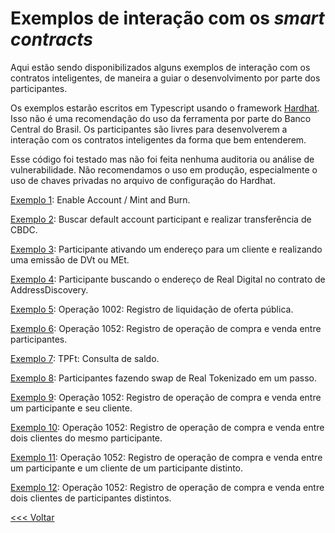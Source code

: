 # Exemplos de interação com os _smart contracts_

Aqui estão sendo disponibilizados alguns exemplos de interação com os contratos inteligentes, de maneira a guiar o desenvolvimento por parte dos participantes.

Os exemplos estarão escritos em Typescript usando o framework [Hardhat](https://hardhat.org/). Isso não é uma recomendação do uso da ferramenta por parte do Banco Central do Brasil. Os participantes são livres para desenvolverem a interação com os contratos inteligentes da forma que bem entenderem.

Esse código foi testado mas não foi feita nenhuma auditoria ou análise de vulnerabilidade. Não recomendamos o uso em produção, especialmente o uso de chaves privadas no arquivo de configuração do Hardhat.

[Exemplo 1](example1.ts):
    Enable Account / Mint and Burn.

[Exemplo 2](example2.ts):
    Buscar default account participant e realizar transferência de CBDC.

[Exemplo 3](example3.ts):
    Participante ativando um endereço para um cliente e realizando uma emissão de DVt ou MEt.

[Exemplo 4](example4.ts):
Participante buscando o endereço de Real Digital no contrato de AddressDiscovery.

[Exemplo 5](example5.ts):
Operação 1002: Registro de liquidação de oferta pública.

[Exemplo 6](example6.ts):
Operação 1052: Registro de operação de compra e venda entre participantes.

[Exemplo 7](example7.ts):
TPFt: Consulta de saldo.

[Exemplo 8](example8.ts):
Participantes fazendo swap de Real Tokenizado em um passo.

[Exemplo 9](example9.ts):
Operação 1052: Registro de operação de compra e venda entre um participante e seu cliente.

[Exemplo 10](example10.ts):
Operação 1052: Registro de operação de compra e venda entre dois clientes do mesmo participante.

[Exemplo 11](example11.ts):
Operação 1052: Registro de operação de compra e venda entre um participante e um cliente de um participante distinto.

[Exemplo 12](example12.ts):
Operação 1052: Registro de operação de compra e venda entre dois clientes de participantes distintos.

[<<< Voltar](../README.md)
